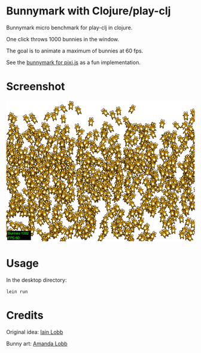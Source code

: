 # Bunnymark with Clojure/play-clj
Bunnymark micro benchmark for play-clj in clojure.

One click throws 1000 bunnies in the window. 

The goal is to animate a maximum of bunnies at 60 fps.

See the [bunnymark for pixi.js](http://www.goodboydigital.com/pixijs/bunnymark/) as a fun implementation.

# Screenshot

![Screenshot](screenshot.png?raw=true)

# Usage

In the desktop directory:
```
lein run
```

# Credits

Original idea: [Iain Lobb](http://blog.iainlobb.com/2010/11/display-list-vs-blitting-results.html)

Bunny art: [Amanda Lobb](http://amandalobb.com/)
